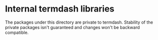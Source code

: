 # Internal termdash libraries

The packages under this directory are private to termdash. Stability of the
private packages isn't guaranteed and changes won't be backward compatible.
